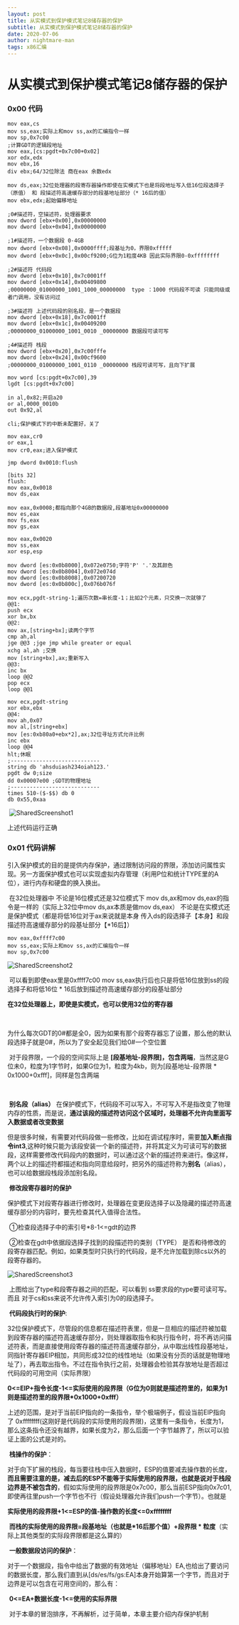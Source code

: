 ```yaml
---
layout: post
title: 从实模式到保护模式笔记8储存器的保护
subtitle: 从实模式到保护模式笔记8储存器的保护
date: 2020-07-06
author: nightmare-man
tags: x86汇编
---
```

# 从实模式到保护模式笔记8储存器的保护

### 0x00 代码

```assembly
mov eax,cs
mov ss,eax;实际上和mov ss,ax的汇编指令一样
mov sp,0x7c00
;计算GDT的逻辑段地址
mov eax,[cs:pgdt+0x7c00+0x02]
xor edx,edx
mov ebx,16
div ebx;64/32位除法 商在eax 余数edx

mov ds,eax;32位处理器的段寄存器操作即使在实模式下也是将段地址写入低16位段选择子（原值） 和 段描述符高速缓存部分的段基地址部分（* 16后的值）
mov ebx,edx;起始偏移地址

;0#描述符，空描述符，处理器要求
mov dword [ebx+0x00],0x00000000
mov dword [ebx+0x04],0x00000000

;1#描述符，一个数据段 0-4GB
mov dword [ebx+0x08],0x0000ffff;段基址为0，界限0xfffff
mov dword [ebx+0x0c],0x00cf9200;G位为1粒度4KB 因此实际界限0-0xffffffff

;2#描述符 代码段
mov dword [ebx+0x10],0x7c0001ff
mov dword [ebx+0x14],0x00409800
;00000000_01000000_1001_1000_00000000  type ：1000 代码段不可读 只能同级或者门调用，没有访问过

;3#描述符 上述代码段的别名段，是一个数据段
mov dword [ebx+0x18],0x7c0001ff
mov dword [ebx+0x1c],0x00409200
;00000000_01000000_1001_0010 _00000000 数据段可读可写

;4#描述符 栈段
mov dword [ebx+0x20],0x7c00fffe
mov dword [ebx+0x24],0x00cf9600
;00000000_01000000_1001_0110 _00000000 栈段可读可写，且向下扩展

mov word [cs:pgdt+0x7c00],39
lgdt [cs:pgdt+0x7c00]

in al,0x82;开启a20
or al,0000_0010b
out 0x92,al

cli;保护模式下的中断未配置好，关了

mov eax,cr0
or eax,1
mov cr0,eax;进入保护模式

jmp dword 0x0010:flush

[bits 32]
flush:
mov eax,0x0018
mov ds,eax

mov eax,0x0008;都指向那个4GB的数据段,段基地址0x00000000
mov es,eax
mov fs,eax
mov gs,eax

mov eax,0x0020
mov ss,eax
xor esp,esp 

mov dword [es:0x0b8000],0x072e0750;字符'P' '.'及其颜色
mov dword [es:0x0b8004],0x072e074d
mov dword [es:0x0b8008],0x07200720
mov dword [es:0x0b800c],0x076b076f

mov ecx,pgdt-string-1;遍历次数=串长度-1；比如2个元素，只交换一次就够了
@@1:
push ecx
xor bx,bx
@@2:
mov ax,[string+bx];读两个字节
cmp ah,al
jge @@3 ;jge jmp while greater or equal
xchg al,ah ;交换
mov [string+bx],ax;重新写入
@@3:
inc bx
loop @@2
pop ecx
loop @@1

mov ecx,pgdt-string
xor ebx,ebx
@@4:
mov ah,0x07
mov al,[string+ebx]
mov [es:0xb80a0+ebx*2],ax;32位寻址方式允许比例
inc ebx
loop @@4
hlt;休眠
;----------------------------
string db 'ahsduiash234oiah123.'
pgdt dw 0;size
dd 0x00007e00 ;GDT的物理地址
;----------------------------
times 510-($-$$) db 0
db 0x55,0xaa
```

​	![SharedScreenshot1](/assets/img/SharedScreenshot1.jpg)

上述代码运行正确

### 0x01 代码讲解 

​	引入保护模式的目的是提供内存保护，通过限制访问段的界限，添加访问属性实现。另一方面保护模式也可以实现虚拟内存管理（利用P位和统计TYPE里的A位），进行内存和硬盘的换入换出。

​	在32位处理器中 不论是16位模式还是32位模式下 mov ds,ax和mov ds,eax的指令是一样的（实际上32位中mov ds,ax本质是做mov ds,eax） 不论是在实模式还是保护模式（都是将低16位对于ax来说就是本身 传入ds的段选择子【本身】和段描述符高速缓存部分的段基址部分【*16后】）

```assembly
mov eax,0xffff7c00
mov ss,eax;实际上和mov ss,ax的汇编指令一样
mov sp,0x7c00
```

![SharedScreenshot2](/assets/img/SharedScreenshot2.jpg)

​	可以看到即使eax里是0xffff7c00  mov ss,eax执行后也只是将低16位放到ss的段选择子和将低16位 * 16后放到描述符高速缓存部分的段基址部分

​	**在32位处理器上，即使是实模式，也可以使用32位的寄存器**

​	

​	为什么每次GDT的0#都是全0，因为如果有那个段寄存器忘了设置，那么他的默认段选择子就是0#，所以为了安全起见我们给0#一个空位置

​	对于段界限，一个段的空间实际上是 **[段基地址-段界限]，包含两端**，当然这是G位未0，粒度为1字节时，如果G位为1，粒度为4kb，则为[段基地址-段界限 * 0x1000+0xfff]，同样是包含两端

​	

​	**别名段（alias）** 在保护模式下，代码段不可以写入，不可写入不是指改变了物理内存的性质，而是说，**通过该段的描述符访问这个区域时，处理器不允许向里面写入数据或者改变数据**

​	但是很多时候，有需要对代码段做一些修改，比如在调试程序时，需要**加入断点指令int3**,这种时候只能为该段安装一个新的描述符，并将其定义为可读可写的数据段，这样需要修改代码段内的数据时，可以通过这个新的描述符来进行。像这样，两个以上的描述符都描述和指向同意给段时，把另外的描述符称为**别名**（alias），也可以给数据段栈段添加别名段。



​	**修改段寄存器时的保护**

​	 保护模式下对段寄存器进行修改时，处理器在变更段选择子以及隐藏的描述符高速缓存部分的内容时，要先检查其代入值得合法性。

​	①检查段选择子中的索引号*8-1<=gdt的边界

​	②检查在gdt中依据段选择子找到的段描述符的类别（TYPE） 是否和待修改的段寄存器匹配。例如，如果类型时只执行的代码段，是不允许加载到除cs以外的段寄存器的。

![SharedScreenshot3](/assets/img/SharedScreenshot3.jpg)

​	上图给出了type和段寄存器之间的匹配，可以看到 ss要求段的type要可读可写。而且 对于cs和ss来说不允许传入索引为0的段选择子。



​	**代码段执行时的保护**:

​	32位保护模式下，尽管段的信息都在描述符表里，但是一旦相应的描述符被加载到段寄存器的描述符高速缓存部分，则处理器取指令和执行指令时，将不再访问描述符表，而是直接使用段寄存器的描述符高速缓存部分，从中取出线性段基地址，同指针寄存器EIP相加，共同形成32位的线性地址（如果没有分页的话就是物理地址了），再去取出指令。不过在指令执行之前，处理器会检验其存放地址是否超过代码段的可用空间（实际界限）

​	**0<=EIP+指令长度-1<=实际使用的段界限（G位为0则就是描述符里的，如果为1则是描述符里的段界限*0x1000+0xfff）**

​	上述的范围，是对于当前EIP指向的一条指令，举个极端例子，假设当前EIP指向了 0xffffffff(这刚好是代码段的实际使用的段界限)，这里有一条指令，长度为1，那么这条指令还没有越界，如果长度为2，那么后面一个字节越界了，所以可以验证上面的公式是对的。



​	**栈操作的保护**：

​	对于向下扩展的栈段，每当要往栈中压入数据时，ESP的值要减去操作数的长度，**而且需要注意的是，减去后的ESP不能等于实际使用的段界限，也就是说对于栈段边界是不被包含的**，假如实际使用的段界限是0x7c00，那么当前ESP指向0x7c01,即使再往里push一个字节也不行（假设处理器允许我们push一个字节）。也就是

​	**实际使用的段界限+1<=ESP的值-操作数的长度<=0xffffffff**

​	**而栈的实际使用的段界限=段基地址（也就是*16后那个值）+段界限 * 粒度**（实际上其他类型的实际段界限都是这么算的）



​	**一般数据段访问的保护**：

​	对于一个数据段，指令中给出了数据的有效地址（偏移地址）EA,也给出了要访问的数据长度，那么我们直到从[ds/es/fs/gs:EA]本身开始算第一个字节，而且对于边界是可以包含在可用空间的，那么有：

​	**0<=EA+数据长度-1<=使用的实际界限**



​	对于本章的冒泡排序，不再解析，过于简单，本章主要介绍内存保护机制

​	